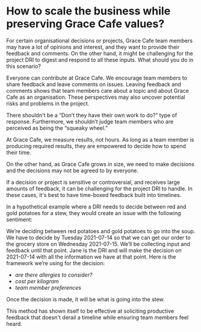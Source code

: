 # How to scale the business while preserving Grace Cafe values?

For certain organisational decisions or projects, Grace Cafe team members may have a lot of opinions and interest, and they want to provide their feedback and comments. On the other hand, it might be challenging for the project DRI to digest and respond to all these inputs. What should you do in this scenario?

Everyone can contribute at Grace Cafe. We encourage team members to share feedback and leave comments on issues. Leaving feedback and comments shows that team members care about a topic and about Grace Cafe as an organisation. These perspectives may also uncover potential risks and problems in the project.

There shouldn't be a “Don’t they have their own work to do?” type of response. Furthermore, we shouldn’t judge team members who are perceived as being the “squeaky wheel.”

At Grace Cafe, we measure results, not hours. As long as a team member is producing required results, they are empowered to decide how to spend their time.

On the other hand, as Grace Cafe grows in size, we need to make decisions and the decisions may not be agreed to by everyone.

If a decision or project is sensitive or controversial, and receives large amounts of feedback, it can be challenging for the project DRI to handle. In these cases, it's best to have time-boxed feedback built into timelines.

In a hypothetical example where a DRI needs to decide between red and gold potatoes for a stew, they would create an issue with the following sentiment:

We’re deciding between red potatoes and gold potatoes to go into the soup. We have to decide by Tuesday 2021-07-14 so that we can get our order to the grocery store on Wednesday 2021-07-15. We’ll be collecting input and feedback until that point. Jane is the DRI and will make the decision on 2021-07-14 with all the information we have at that point. Here is the framework we’re using for the decision:

* _are there allergies to consider?_
* _cost per kilogram_
* _team member preferences_

Once the decision is made, it will be what is going into the stew.

This method has shown itself to be effective at soliciting productive feedback that doesn't derail a timeline while ensuring team members feel heard.



